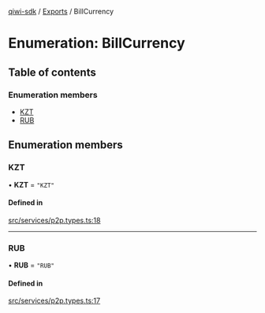 [qiwi-sdk](../README.md) / [Exports](../modules.md) / BillCurrency

# Enumeration: BillCurrency

## Table of contents

### Enumeration members

- [KZT](BillCurrency.md#kzt)
- [RUB](BillCurrency.md#rub)

## Enumeration members

### KZT

• **KZT** = `"KZT"`

#### Defined in

[src/services/p2p.types.ts:18](https://github.com/AlexXanderGrib/node-qiwi-sdk/blob/074077c/src/services/p2p.types.ts#L18)

___

### RUB

• **RUB** = `"RUB"`

#### Defined in

[src/services/p2p.types.ts:17](https://github.com/AlexXanderGrib/node-qiwi-sdk/blob/074077c/src/services/p2p.types.ts#L17)

